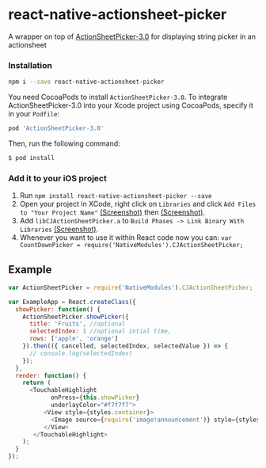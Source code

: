 # react-native-actionsheet-picker

A wrapper on top of [ActionSheetPicker-3.0](https://github.com/skywinder/ActionSheetPicker-3.0) for displaying string picker in an actionsheet

### Installation

```bash
npm i --save react-native-actionsheet-picker
```

You need CocoaPods to install `ActionSheetPicker-3.0`. 
To integrate ActionSheetPicker-3.0 into your Xcode project using CocoaPods, specify it in your `Podfile`:

```ruby
pod 'ActionSheetPicker-3.0'
```

Then, run the following command:

```bash
$ pod install
```


### Add it to your iOS project

1. Run `npm install react-native-actionsheet-picker --save`
2. Open your project in XCode, right click on `Libraries` and click `Add
   Files to "Your Project Name"` [(Screenshot)](http://url.brentvatne.ca/jQp8) then [(Screenshot)](http://url.brentvatne.ca/1gqUD).
3. Add `libCJActionSheetPicker.a` to `Build Phases -> Link Binary With Libraries`
   [(Screenshot)](http://url.brentvatne.ca/17Xfe).
4. Whenever you want to use it within React code now you can: `var CountDownPicker = require('NativeModules').CJActionSheetPicker;`


## Example
```javascript
var ActionSheetPicker = require('NativeModules').CJActionSheetPicker;

var ExampleApp = React.createClass({
  showPicker: function() {
    ActionSheetPicker.showPicker({
      title: 'Fruits', //optional
      selectedIndex: 1 //optional intial time,
      rows: ['apple', 'orange']
    }).then(({ cancelled, selectedIndex, selectedValue }) => {
      // console.log(selectedIndex)
    });
  },  
  render: function() {
    return (
      <TouchableHighlight
            onPress={this.showPicker}
            underlayColor="#f7f7f7">
	      <View style={styles.container}>
	        <Image source={require('image!announcement')} style={styles.image} />
	      </View>
	   </TouchableHighlight>
    );
  }
});
```
